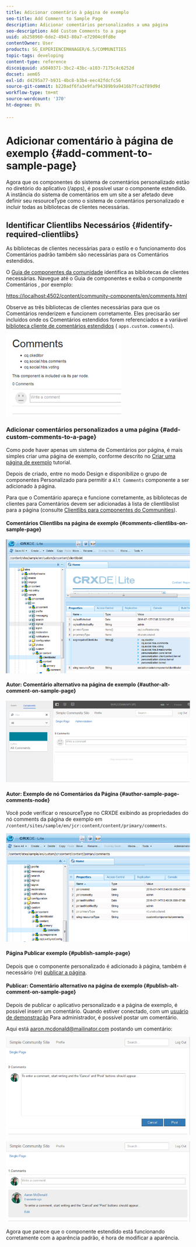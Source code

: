 ```yaml
---
title: Adicionar comentário à página de exemplo
seo-title: Add Comment to Sample Page
description: Adicionar comentários personalizados a uma página
seo-description: Add Custom Comments to a page
uuid: ab258960-6de2-4943-80a7-e72904c0fd8e
contentOwner: User
products: SG_EXPERIENCEMANAGER/6.5/COMMUNITIES
topic-tags: developing
content-type: reference
discoiquuid: a5040371-3bc2-43bc-a103-7175c4c6252d
docset: aem65
exl-id: d4295a77-b931-4bc8-b3b4-eec42fdcfc56
source-git-commit: b220adf6fa3e9faf94389b9a9416b7fca2f89d9d
workflow-type: tm+mt
source-wordcount: '370'
ht-degree: 0%

---
```


# Adicionar comentário à página de exemplo  {#add-comment-to-sample-page}

Agora que os componentes do sistema de comentários personalizado estão no diretório do aplicativo (/apps), é possível usar o componente estendido. A instância do sistema de comentários em um site a ser afetado deve definir seu resourceType como o sistema de comentários personalizado e incluir todas as bibliotecas de clientes necessárias.

## Identificar Clientlibs Necessários {#identify-required-clientlibs}

As bibliotecas de clientes necessárias para o estilo e o funcionamento dos Comentários padrão também são necessárias para os Comentários estendidos.

O [Guia de componentes da comunidade](/help/communities/components-guide.md) identifica as bibliotecas de clientes necessárias. Navegue até o Guia de componentes e exiba o componente Comentários , por exemplo:

[https://localhost:4502/content/community-components/en/comments.html](https://localhost:4502/content/community-components/en/comments.html)

Observe as três bibliotecas de clientes necessárias para que os Comentários renderizem e funcionem corretamente. Eles precisarão ser incluídos onde os Comentários estendidos forem referenciados e a variável [biblioteca cliente de comentários estendidos](/help/communities/extend-create-components.md#create-a-client-library-folder) ( `apps.custom.comments`).

![comments-component1](assets/comments-component1.png)

### Adicionar comentários personalizados a uma página {#add-custom-comments-to-a-page}

Como pode haver apenas um sistema de Comentários por página, é mais simples criar uma página de exemplo, conforme descrito no [Criar uma página de exemplo](/help/communities/create-sample-page.md) tutorial.

Depois de criado, entre no modo Design e disponibilize o grupo de componentes Personalizado para permitir a `Alt Comments` componente a ser adicionado à página.

Para que o Comentário apareça e funcione corretamente, as bibliotecas de clientes para Comentários devem ser adicionadas à lista de clientlibslist para a página (consulte [Clientlibs para componentes do Communities](/help/communities/clientlibs.md)).

#### Comentários Clientlibs na página de exemplo {#comments-clientlibs-on-sample-page}

![comments-clientlibs-crxde](assets/comments-clientlibs-crxde.png)

#### Autor: Comentário alternativo na página de exemplo {#author-alt-comment-on-sample-page}

![comentário alternativo](assets/alt-comment.png)

#### Autor: Exemplo de nó Comentários da Página {#author-sample-page-comments-node}

Você pode verificar o resourceType no CRXDE exibindo as propriedades do nó comments da página de exemplo em `/content/sites/sample/en/jcr:content/content/primary/comments`.

![verify-comment-crxde](assets/verify-comment-crxde.png)

#### Página Publicar exemplo {#publish-sample-page}

Depois que o componente personalizado é adicionado à página, também é necessário (re) [publicar a página](/help/communities/sites-console.md#publishing-the-site).

#### Publicar: Comentário alternativo na página de exemplo {#publish-alt-comment-on-sample-page}

Depois de publicar o aplicativo personalizado e a página de exemplo, é possível inserir um comentário. Quando estiver conectado, com um [usuário de demonstração](/help/communities/tutorials.md#demo-users) Para administrador, é possível postar um comentário.

Aqui está aaron.mcdonald@mailinator.com postando um comentário:

![publish-alt-comment](assets/publish-alt-comment.png)

![publish-alt-comment1](assets/publish-alt-comment1.png)

Agora que parece que o componente estendido está funcionando corretamente com a aparência padrão, é hora de modificar a aparência.

